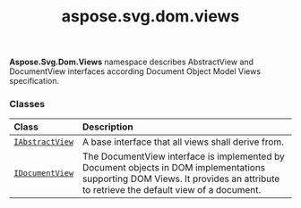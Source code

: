 ﻿---
title: aspose.svg.dom.views
second_title: Aspose.SVG for Python via .NET API References
description: 
type: docs
weight: 10
url: /python-net/aspose.svg.dom.views/
is_root: false
---

**Aspose.Svg.Dom.Views**  namespace describes AbstractView and
DocumentView interfaces according
Document Object Model Views specification.

### Classes
| Class | Description |
| :- | :- |
| [`IAbstractView`](/svg/python-net/aspose.svg.dom.views/iabstractview) | A base interface that all views shall derive from. |
| [`IDocumentView`](/svg/python-net/aspose.svg.dom.views/idocumentview) | The DocumentView interface is implemented by Document objects in DOM implementations supporting DOM Views. It provides an attribute to retrieve the default view of a document. |


